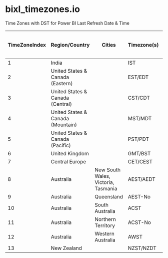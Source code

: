 # bixl_timezones.io
Time Zones with DST for Power BI Last Refresh Date &amp; Time

| TimeZoneIndex | Region/Country                     | Cities                           | Timezone(s)   | DST Observed | Standard UTC Offset | DST UTC Offset | DST Start Day | DST Start Day Instance | DST Start Month | DST Start Hour | DST End Day | DST End Day Instance | DST End Month | DST End Hour |
|---------------|------------------------------------|-----------------------------------|---------------|--------------|---------------------|----------------|---------------|-----------------------|-----------------|---------------|-------------|---------------------|--------------|-------------|
| 1             | India                              |                                   | IST           | No           | 5.5                 |                |               |                       |                 |               |             |                     |              |             |
| 2             | United States & Canada (Eastern)   |                                   | EST/EDT       | Yes          | -5                  | -4             | Sunday        | 2                     | 3               | 2             | Sunday      | 1                   | 11           | 2           |
| 3             | United States & Canada (Central)   |                                   | CST/CDT       | Yes          | -6                  | -5             | Sunday        | 2                     | 3               | 2             | Sunday      | 1                   | 11           | 2           |
| 4             | United States & Canada (Mountain)  |                                   | MST/MDT       | Yes          | -7                  | -6             | Sunday        | 2                     | 3               | 2             | Sunday      | 1                   | 11           | 2           |
| 5             | United States & Canada (Pacific)   |                                   | PST/PDT       | Yes          | -8                  | -7             | Sunday        | 2                     | 3               | 2             | Sunday      | 1                   | 11           | 2           |
| 6             | United Kingdom                     |                                   | GMT/BST       | Yes          | 0                   | 1              | Sunday        | -1                    | 3               | 1             | Sunday      | -1                  | 10           | 2           |
| 7             | Central Europe                     |                                   | CET/CEST      | Yes          | 1                   | 2              | Sunday        | 1                     | 3               | 2             | Sunday      | 1                   | 10           | 3           |
| 8             | Australia                          | New South Wales, Victoria, Tasmania| AEST/AEDT    | Yes          | 10                  | 11             | Sunday        | 1                     | 10              | 2             | Sunday      | 1                   | 4            | 3           |
| 9             | Australia                          | Queensland                        | AEST-No          | No           | 10                  |                |               |                       |                 |               |             |                     |              |             |
| 10            | Australia                          | South Australia                   | ACST          | Yes          | 9.5                 | 10.5           | Sunday        | 1                     | 10              | 2             | Sunday      | 1                   | 4            | 3           |
| 11            | Australia                          | Northern Territory                | ACST-No          | No           | 9.5                 |                |               |                       |                 |               |             |                     |              |             |
| 12            | Australia                          | Western Australia                 | AWST          | No           | 8                   |                |               |                       |                 |               |             |                     |              |             |
| 13            | New Zealand                        |                                   | NZST/NZDT     | Yes          | 12                  | 13             | Sunday        | -1                    | 9               | 2             | Sunday      | 1                   | 4            | 3           |
